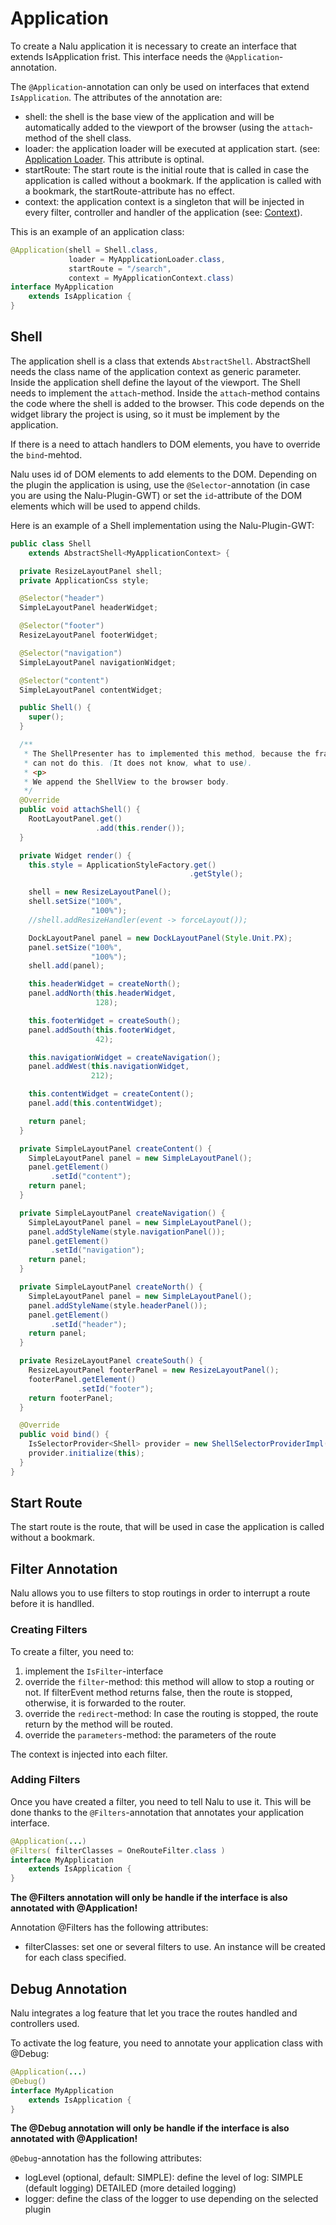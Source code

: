 # Application
To create a Nalu application it is necessary to create an interface that extends IsApplication frist. This interface needs the ```@Application```-annotation.

The ```@Application```-annotation can only be used on interfaces that extend ```IsApplication```.
The attributes of the annotation are:

* shell: the shell is the base view of the application and will be automatically added to the viewport of the browser (using the ```attach```-method of the shell class.
* loader: the application loader will be executed at application start. (see: [Application Loader](https://github.com/mvp4g/nalu-parent/wiki/03.-Application-Loader). This attribute is optinal.
* startRoute: The start route is the initial route that is called in case the application is called without a bookmark. If the application is called with a bookmark, the startRoute-attribute has no effect.
* context: the application context is a singleton that will be injected in every filter, controller and handler of the application (see: [Context](https://github.com/mvp4g/nalu-parent/wiki/03.-Application-Context)).

This is an example of an application class:

```Java
@Application(shell = Shell.class,
             loader = MyApplicationLoader.class,
             startRoute = "/search",
             context = MyApplicationContext.class)
interface MyApplication
    extends IsApplication {
}
```

## Shell

The application shell is a class that extends ```AbstractShell```. AbstractShell needs the class name of the application context as generic parameter. Inside the application shell define the layout of the viewport. The Shell needs to implement the ```attach```-method. Inside the ```attach```-method contains the code where the shell is added to the browser. This code depends on the widget library the project is using, so it must be implement by the application.

If there is a need to attach handlers to DOM elements, you have to override the ```bind```-mehtod.

Nalu uses id of DOM elements to add elements to the DOM. Depending on the plugin the application is using, use the ```@Selector```-annotation (in case you are using the Nalu-Plugin-GWT) or set the ```id```-attribute of the DOM elements which will be used to append childs.

Here is an example of a Shell implementation using the Nalu-Plugin-GWT:
```Java
public class Shell
    extends AbstractShell<MyApplicationContext> {

  private ResizeLayoutPanel shell;
  private ApplicationCss style;

  @Selector("header")
  SimpleLayoutPanel headerWidget;

  @Selector("footer")
  ResizeLayoutPanel footerWidget;

  @Selector("navigation")
  SimpleLayoutPanel navigationWidget;

  @Selector("content")
  SimpleLayoutPanel contentWidget;

  public Shell() {
    super();
  }

  /**
   * The ShellPresenter has to implemented this method, because the framework
   * can not do this. (It does not know, what to use).
   * <p>
   * We append the ShellView to the browser body.
   */
  @Override
  public void attachShell() {
    RootLayoutPanel.get()
                   .add(this.render());
  }

  private Widget render() {
    this.style = ApplicationStyleFactory.get()
                                        .getStyle();

    shell = new ResizeLayoutPanel();
    shell.setSize("100%",
                  "100%");
    //shell.addResizeHandler(event -> forceLayout());

    DockLayoutPanel panel = new DockLayoutPanel(Style.Unit.PX);
    panel.setSize("100%",
                  "100%");
    shell.add(panel);

    this.headerWidget = createNorth();
    panel.addNorth(this.headerWidget,
                   128);

    this.footerWidget = createSouth();
    panel.addSouth(this.footerWidget,
                   42);

    this.navigationWidget = createNavigation();
    panel.addWest(this.navigationWidget,
                  212);

    this.contentWidget = createContent();
    panel.add(this.contentWidget);

    return panel;
  }

  private SimpleLayoutPanel createContent() {
    SimpleLayoutPanel panel = new SimpleLayoutPanel();
    panel.getElement()
         .setId("content");
    return panel;
  }

  private SimpleLayoutPanel createNavigation() {
    SimpleLayoutPanel panel = new SimpleLayoutPanel();
    panel.addStyleName(style.navigationPanel());
    panel.getElement()
         .setId("navigation");
    return panel;
  }

  private SimpleLayoutPanel createNorth() {
    SimpleLayoutPanel panel = new SimpleLayoutPanel();
    panel.addStyleName(style.headerPanel());
    panel.getElement()
         .setId("header");
    return panel;
  }

  private ResizeLayoutPanel createSouth() {
    ResizeLayoutPanel footerPanel = new ResizeLayoutPanel();
    footerPanel.getElement()
               .setId("footer");
    return footerPanel;
  }

  @Override
  public void bind() {
    IsSelectorProvider<Shell> provider = new ShellSelectorProviderImpl();
    provider.initialize(this);
  }
}
```

## Start Route
The start route is the route, that will be used in case the application is called without a bookmark.

## Filter Annotation
Nalu allows you to use filters to stop routings in order to interrupt a route before it is handlled.

### Creating Filters
To create a filter, you need to:

1. implement the ```IsFilter```-interface
2. override the ```filter```-method: this method will allow to stop a routing or not. If filterEvent method returns false, then the route is stopped, otherwise, it is forwarded to the router.
3. override the ```redirect```-method: In case the routing is stopped, the route return by the method will be routed.
4. override the ```parameters```-method: the parameters of the route

The context is injected into each filter.

### Adding Filters
Once you have created a filter, you need to tell Nalu to use it. This will be done thanks to the ```@Filters```-annotation that annotates your application interface.

```Java
@Application(...)
@Filters( filterClasses = OneRouteFilter.class )
interface MyApplication
    extends IsApplication {
}
```

**The @Filters annotation will only be handle if the interface is also annotated with @Application!**

Annotation @Filters has the following attributes:

* filterClasses: set one or several filters to use. An instance will be created for each class specified.

## Debug Annotation
Nalu integrates a log feature that let you trace the routes handled and controllers used.

To activate the log feature, you need to annotate your application class with @Debug:
```Java
@Application(...)
@Debug()
interface MyApplication
    extends IsApplication {
}
```
**The @Debug annotation will only be handle if the interface is also annotated with @Application!**

```@Debug```-annotation has the following attributes:

* logLevel (optional, default: SIMPLE): define the level of log:
    SIMPLE (default logging)
    DETAILED (more detailed logging)
* logger: define the class of the logger to use depending on the selected plugin
